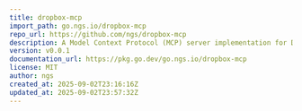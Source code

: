 ```yaml
---
title: dropbox-mcp
import_path: go.ngs.io/dropbox-mcp
repo_url: https://github.com/ngs/dropbox-mcp
description: A Model Context Protocol (MCP) server implementation for Dropbox integration, written in Go.
version: v0.0.1
documentation_url: https://pkg.go.dev/go.ngs.io/dropbox-mcp
license: MIT
author: ngs
created_at: 2025-09-02T23:16:16Z
updated_at: 2025-09-02T23:57:32Z
---
```


